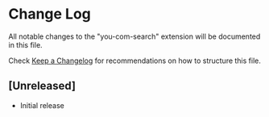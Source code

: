 # Change Log

All notable changes to the "you-com-search" extension will be documented in this file.

Check [Keep a Changelog](http://keepachangelog.com/) for recommendations on how to structure this file.

## [Unreleased]

- Initial release